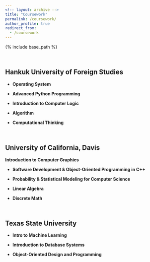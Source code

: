 ```yaml
---
<!-- layout: archive -->
title: "Coursework"
permalink: /coursework/
author_profile: true
redirect_from:
  - /coursework
---
```


{% include base_path %}

<br>

## Hankuk University of Foreign Studies

* **Operating System**

* **Advanced Python Programming**

* **Introduction to Computer Logic**

* **Algorithm**

* **Computational Thinking**

<br>


## University of California, Davis

**Introduction to Computer Graphics**

* **Software Development & Object-Oriented Programming in C++**

* **Probability & Statistical Modeling for Computer Science**

* **Linear Algebra**

* **Discrete Math**

<br>


## Texas State University

 
* **Intro to Machine Learning**

* **Introduction to Database Systems**

* **Object-Oriented Design and Programming**
